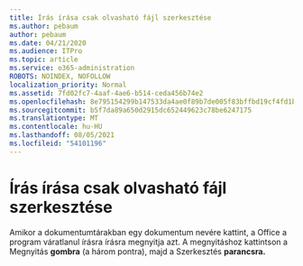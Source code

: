 ```yaml
---
title: Írás írása csak olvasható fájl szerkesztése
ms.author: pebaum
author: pebaum
ms.date: 04/21/2020
ms.audience: ITPro
ms.topic: article
ms.service: o365-administration
ROBOTS: NOINDEX, NOFOLLOW
localization_priority: Normal
ms.assetid: 7fd02fc7-4aaf-4ae6-b514-ceda456b74e2
ms.openlocfilehash: 8e795154299b147533da4ae0f89b7de005f83bffbd19cf4fd1b03c0d16d5598c
ms.sourcegitcommit: b5f7da89a650d2915dc652449623c78be6247175
ms.translationtype: MT
ms.contentlocale: hu-HU
ms.lasthandoff: 08/05/2021
ms.locfileid: "54101196"
---
```

# <a name="edit-a-read-only-file"></a>Írás írása csak olvasható fájl szerkesztése

Amikor a dokumentumtárakban egy dokumentum nevére kattint, a Office a program váratlanul írásra írásra megnyitja azt. A megnyitáshoz kattintson a Megnyitás **gombra** (a három pontra), majd a Szerkesztés **parancsra.**
  

